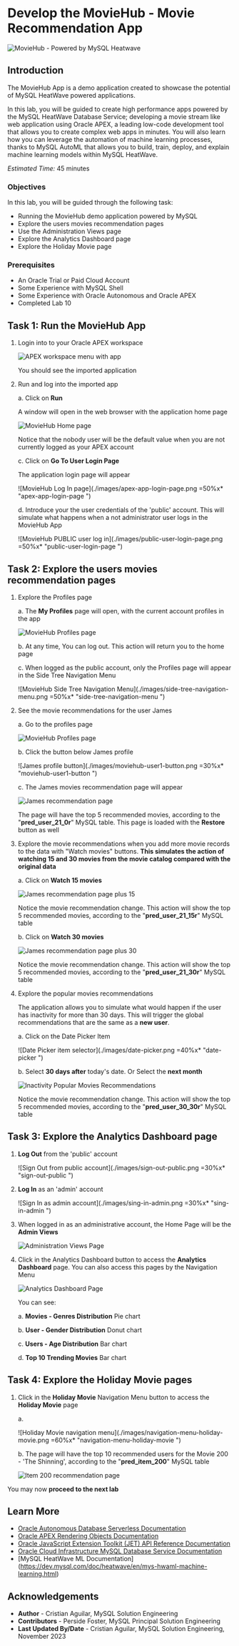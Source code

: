 # Develop the MovieHub - Movie Recommendation App

![MovieHub - Powered by MySQL Heatwave](./images/moviehub-logo-large.png "moviehub-logo-large ")

## Introduction

The MovieHub App is a demo application created to showcase the potential of MySQL HeatWave powered applications.

In this lab, you will be guided to create high performance apps powered by the MySQL HeatWave Database Service; developing a movie stream like web application using Oracle APEX, a leading low-code development tool that allows you to create complex web apps in minutes. You will also learn how you can leverage the automation of machine learning processes, thanks to MySQL AutoML that allows you to build, train, deploy, and explain machine learning models within MySQL HeatWave.

_Estimated Time:_ 45 minutes

### Objectives

In this lab, you will be guided through the following task:

- Running the MovieHub demo application powered by MySQL
- Explore the users movies recommendation pages
- Use the Administration Views page
- Explore the Analytics Dashboard page
- Explore the Holiday Movie page


### Prerequisites

- An Oracle Trial or Paid Cloud Account
- Some Experience with MySQL Shell
- Some Experience with Oracle Autonomous and Oracle APEX
- Completed Lab 10

## Task 1: Run the MovieHub App

1. Login into to your Oracle APEX workspace

    ![APEX workspace menu with app](./images/apex-workspace-moviehub-menu.png "apex-workspace-moviehub-menu ")

    You should see the imported application

2. Run and log into the imported app

    a. Click on **Run**

    A window will open in the web browser with the application home page

    ![MovieHub Home page](./images/moviehub-app-home-page.png "moviehub-app-home-page ")

    Notice that the nobody user will be the default value when you are not currently logged as your APEX account

    c. Click on **Go To User Login Page**

    The application login page will appear

    ![MovieHub Log In page](./images/apex-app-login-page.png =50%x* "apex-app-login-page ")

    d. Introduce your the user credentials of the 'public' account. This will simulate what happens when a not administrator user logs in the MovieHub App

    ![MovieHub PUBLIC user log in](./images/public-user-login-page.png =50%x* "public-user-login-page ")

## Task 2: Explore the users movies recommendation pages

1. Explore the Profiles page

    a. The **My Profiles** page will open, with the current account profiles in the app

    ![MovieHub Profiles page](./images/moviehub-profiles-page.png "moviehub-profiles-page ")

    b. At any time, You can log out. This action will return you to the home page

    c. When logged as the public account, only the Profiles page will appear in the Side Tree Navigation Menu

    ![MovieHub Side Tree Navigation Menu](./images/side-tree-navigation-menu.png =50%x* "side-tree-navigation-menu ")

2. See the movie recommendations for the user James

    a. Go to the profiles page

    ![MovieHub Profiles page](./images/moviehub-profiles-page2.png "moviehub-profiles-page ")

    b. Click the button below James profile

    ![James profile button](./images/moviehub-user1-button.png =30%x* "moviehub-user1-button ")

    c. The James movies recommendation page will appear

    ![James recommendation page](./images/recommendations-user1-page.png "recommendations-user1-page ")

    The page will have the top 5 recommended movies, according to the "**pred\_user\_21\_0r**" MySQL table. This page is loaded with the **Restore** button as well

3. Explore the movie recommendations when you add more movie records to the data with "Watch movies" buttons. **This simulates the action of watching 15 and 30 movies from the movie catalog compared with the original data**

    a. Click on **Watch 15 movies**

    ![James recommendation page plus 15](./images/recommendations-user1-plus15.png "recommendations-user1-plus15 ")

    Notice the movie recommendation change. This action will show the top 5 recommended movies, according to the "**pred\_user\_21\_15r**" MySQL table

    b. Click on **Watch 30 movies**

    ![James recommendation page plus 30](./images/recommendations-user1-plus30.png "recommendations-user1-plus30 ")

    Notice the movie recommendation change. This action will show the top 5 recommended movies, according to the "**pred\_user\_21\_30r**" MySQL table

4. Explore the popular movies recommendations

    The application allows you to simulate what would happen if the user has inactivity for more than 30 days. This will trigger the global recommendations that are the same as a **new user**.

    a. Click on the Date Picker Item

    ![Date Picker item selector](./images/date-picker.png =40%x* "date-picker ")

    b. Select **30 days after** today's date. Or Select the **next month**

    ![Inactivity Popular Movies Recommendations](./images/recommendations-popular-movies.png "recommendations-popular-movies ")

    Notice the movie recommendation change. This action will show the top 5 recommended movies, according to the "**pred\_user\_30\_30r**" MySQL table

## Task 3: Explore the Analytics Dashboard page

1. **Log Out** from the 'public' account

    ![Sign Out from public account](./images/sign-out-public.png =30%x* "sign-out-public ")

2. **Log In** as an 'admin' account

    ![Sign In as admin account](./images/sing-in-admin.png =30%x*  "sing-in-admin ")

3. When logged in as an administrative account, the Home Page will be the **Admin Views**

    ![Administration Views Page](./images/administration-views.png  "administration-views ")

4. Click in the Analytics Dashboard button to access the **Analytics Dashboard** page. You can also access this pages by the Navigation Menu

    ![Analytics Dashboard Page](./images/analytics-dashboard-page.png  "analytics-dashboard-page ")

    You can see:

    a. **Movies - Genres Distribution** Pie chart

    b. **User - Gender Distribution** Donut chart

    c. **Users - Age Distribution** Bar chart

    d. **Top 10 Trending Movies** Bar chart

## Task 4: Explore the Holiday Movie pages

1. Click in the **Holiday Movie** Navigation Menu button to access the **Holiday Movie** page

    a.

    ![Holiday Movie navigation menu](./images/navigation-menu-holiday-movie.png =60%x* "navigation-menu-holiday-movie ")

    b. The page will have the top 10 recommended users for the Movie 200 - 'The Shinning', according to the "**pred\_item\_200**" MySQL table

    ![Item 200 recommendation page](./images/recommendations-item-200-page.png "recommendations-item-200-page ")

You may now **proceed to the next lab**

## Learn More

- [Oracle Autonomous Database Serverless Documentation](https://docs.oracle.com/en/cloud/paas/autonomous-database/serverless/adbsb/index.html#Oracle%C2%AE-Cloud)
- [Oracle APEX Rendering Objects Documentation](https://docs.oracle.com/en/database/oracle/apex/23.1/aexjs/apex.html)
- [Oracle JavaScript Extension Toolkit (JET) API Reference Documentation](https://www.oracle.com/webfolder/technetwork/jet/jsdocs/index.html)
- [Oracle Cloud Infrastructure MySQL Database Service Documentation](https://docs.oracle.com/en-us/iaas/mysql-database/index.html)
- [MySQL HeatWave ML Documentation] (https://dev.mysql.com/doc/heatwave/en/mys-hwaml-machine-learning.html)

## Acknowledgements

- **Author** - Cristian Aguilar, MySQL Solution Engineering
- **Contributors** - Perside Foster, MySQL Principal Solution Engineering
- **Last Updated By/Date** - Cristian Aguilar, MySQL Solution Engineering, November 2023

